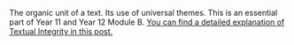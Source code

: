 The organic unit of a text. Its use of universal themes. This is an essential part of Year 11 and Year 12 Module B. [You can find a detailed explanation of Textual Integrity in this post.](https://www.matrix.edu.au/essential-guide-textual-integrity/)